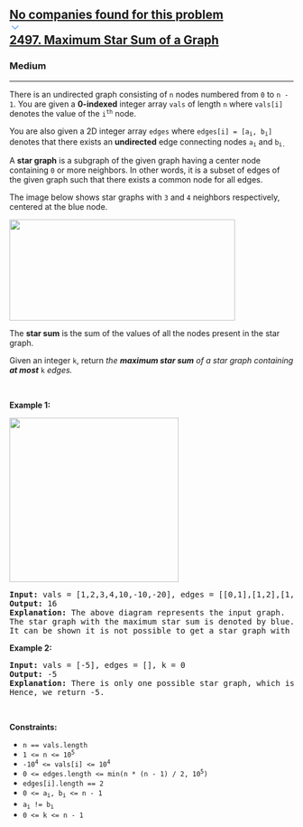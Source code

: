 <h2><a href="https://leetcode.com/problems/maximum-star-sum-of-a-graph/"><div id="big-omega-company-tags"><div id="big-omega-topbar"><div class="companyTagsContainer" style="overflow-x: scroll; flex-wrap: nowrap;"><div class="companyTagsContainer--tag">No companies found for this problem</div></div><div class="companyTagsContainer--chevron"><div><svg version="1.1" id="icon" xmlns="http://www.w3.org/2000/svg" xmlns:xlink="http://www.w3.org/1999/xlink" x="0px" y="0px" viewBox="0 0 32 32" fill="#4087F1" xml:space="preserve" style="width: 20px;"><polygon points="16,22 6,12 7.4,10.6 16,19.2 24.6,10.6 26,12 "></polygon><rect id="_x3C_Transparent_Rectangle_x3E_" class="st0" fill="none" width="32" height="32"></rect></svg></div></div></div></div>2497. Maximum Star Sum of a Graph</a></h2><h3>Medium</h3><hr><div><p>There is an undirected graph consisting of <code>n</code> nodes numbered from <code>0</code> to <code>n - 1</code>. You are given a <strong>0-indexed</strong> integer array <code>vals</code> of length <code>n</code> where <code>vals[i]</code> denotes the value of the <code>i<sup>th</sup></code> node.</p>

<p>You are also given a 2D integer array <code>edges</code> where <code>edges[i] = [a<sub>i</sub>, b<sub>i</sub>]</code> denotes that there exists an <strong>undirected</strong> edge connecting nodes <code>a<sub>i</sub></code> and <code>b<sub>i.</sub></code></p>

<p>A <strong>star graph</strong> is a subgraph of the given graph having a center node containing <code>0</code> or more neighbors. In other words, it is a subset of edges of the given graph such that there exists a common node for all edges.</p>

<p>The image below shows star graphs with <code>3</code> and <code>4</code> neighbors respectively, centered at the blue node.</p>
<img alt="" src="https://assets.leetcode.com/uploads/2022/11/07/max-star-sum-descdrawio.png" style="width: 400px; height: 179px;">
<p>The <strong>star sum</strong> is the sum of the values of all the nodes present in the star graph.</p>

<p>Given an integer <code>k</code>, return <em>the <strong>maximum star sum</strong> of a star graph containing <strong>at most</strong> </em><code>k</code><em> edges.</em></p>

<p>&nbsp;</p>
<p><strong class="example">Example 1:</strong></p>
<img alt="" src="https://assets.leetcode.com/uploads/2022/11/07/max-star-sum-example1drawio.png" style="width: 300px; height: 291px;">
<pre><strong>Input:</strong> vals = [1,2,3,4,10,-10,-20], edges = [[0,1],[1,2],[1,3],[3,4],[3,5],[3,6]], k = 2
<strong>Output:</strong> 16
<strong>Explanation:</strong> The above diagram represents the input graph.
The star graph with the maximum star sum is denoted by blue. It is centered at 3 and includes its neighbors 1 and 4.
It can be shown it is not possible to get a star graph with a sum greater than 16.
</pre>

<p><strong class="example">Example 2:</strong></p>

<pre><strong>Input:</strong> vals = [-5], edges = [], k = 0
<strong>Output:</strong> -5
<strong>Explanation:</strong> There is only one possible star graph, which is node 0 itself.
Hence, we return -5.
</pre>

<p>&nbsp;</p>
<p><strong>Constraints:</strong></p>

<ul>
	<li><code>n == vals.length</code></li>
	<li><code>1 &lt;= n &lt;= 10<sup>5</sup></code></li>
	<li><code>-10<sup>4</sup> &lt;= vals[i] &lt;= 10<sup>4</sup></code></li>
	<li><code>0 &lt;= edges.length &lt;= min(n * (n - 1) / 2</code><code>, 10<sup>5</sup>)</code></li>
	<li><code>edges[i].length == 2</code></li>
	<li><code>0 &lt;= a<sub>i</sub>, b<sub>i</sub> &lt;= n - 1</code></li>
	<li><code>a<sub>i</sub> != b<sub>i</sub></code></li>
	<li><code>0 &lt;= k &lt;= n - 1</code></li>
</ul>
</div>